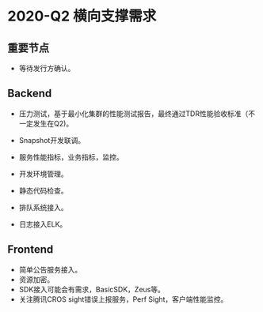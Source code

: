 # 2020-Q2 横向支撑需求

## 重要节点

* 等待发行方确认。

## Backend

* 压力测试，基于最小化集群的性能测试报告，最终通过TDR性能验收标准（不一定发生在Q2)。
* Snapshot开发联调。
* 服务性能指标，业务指标，监控。
* 开发环境管理。

* 静态代码检查。
* 排队系统接入。
* 日志接入ELK。

## Frontend

* 简单公告服务接入。
* 资源加密。
* SDK接入可能会有需求，BasicSDK，Zeus等。
* 关注腾讯CROS sight错误上报服务，Perf Sight，客户端性能监控。
